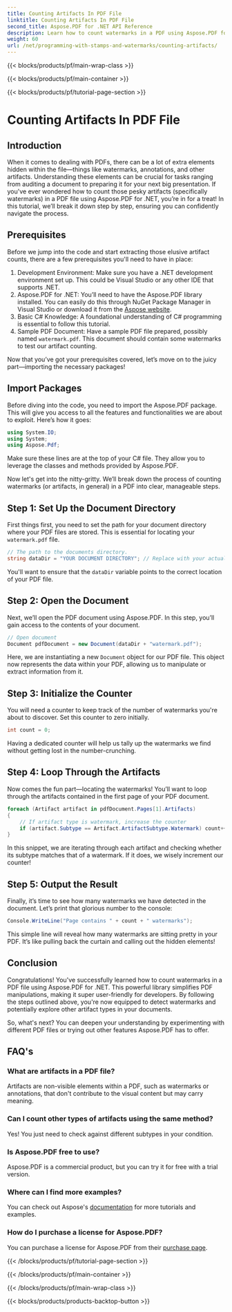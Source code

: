 ```yaml
---
title: Counting Artifacts In PDF File
linktitle: Counting Artifacts In PDF File
second_title: Aspose.PDF for .NET API Reference
description: Learn how to count watermarks in a PDF using Aspose.PDF for .NET. Step-by-step guide for beginners with no prior experience required.
weight: 60
url: /net/programming-with-stamps-and-watermarks/counting-artifacts/
---
```


{{< blocks/products/pf/main-wrap-class >}}

{{< blocks/products/pf/main-container >}}

{{< blocks/products/pf/tutorial-page-section >}}

# Counting Artifacts In PDF File

## Introduction

When it comes to dealing with PDFs, there can be a lot of extra elements hidden within the file—things like watermarks, annotations, and other artifacts. Understanding these elements can be crucial for tasks ranging from auditing a document to preparing it for your next big presentation. If you've ever wondered how to count those pesky artifacts (specifically watermarks) in a PDF file using Aspose.PDF for .NET, you’re in for a treat! In this tutorial, we’ll break it down step by step, ensuring you can confidently navigate the process. 

## Prerequisites

Before we jump into the code and start extracting those elusive artifact counts, there are a few prerequisites you'll need to have in place:

1. Development Environment: Make sure you have a .NET development environment set up. This could be Visual Studio or any other IDE that supports .NET.
2. Aspose.PDF for .NET: You’ll need to have the Aspose.PDF library installed. You can easily do this through NuGet Package Manager in Visual Studio or download it from the [Aspose website](https://releases.aspose.com/pdf/net/).
3. Basic C# Knowledge: A foundational understanding of C# programming is essential to follow this tutorial.
4. Sample PDF Document: Have a sample PDF file prepared, possibly named `watermark.pdf`. This document should contain some watermarks to test our artifact counting.

Now that you’ve got your prerequisites covered, let’s move on to the juicy part—importing the necessary packages!

## Import Packages

Before diving into the code, you need to import the Aspose.PDF package. This will give you access to all the features and functionalities we are about to exploit. Here’s how it goes:

```csharp
using System.IO;
using System;
using Aspose.Pdf;
```

Make sure these lines are at the top of your C# file. They allow you to leverage the classes and methods provided by Aspose.PDF. 

Now let's get into the nitty-gritty. We’ll break down the process of counting watermarks (or artifacts, in general) in a PDF into clear, manageable steps.

## Step 1: Set Up the Document Directory

First things first, you need to set the path for your document directory where your PDF files are stored. This is essential for locating your `watermark.pdf` file.

```csharp
// The path to the documents directory.
string dataDir = "YOUR DOCUMENT DIRECTORY"; // Replace with your actual path
```

You'll want to ensure that the `dataDir` variable points to the correct location of your PDF file. 

## Step 2: Open the Document

Next, we’ll open the PDF document using Aspose.PDF. In this step, you’ll gain access to the contents of your document.

```csharp
// Open document
Document pdfDocument = new Document(dataDir + "watermark.pdf");
```

Here, we are instantiating a new `Document` object for our PDF file. This object now represents the data within your PDF, allowing us to manipulate or extract information from it.

## Step 3: Initialize the Counter

You will need a counter to keep track of the number of watermarks you're about to discover. Set this counter to zero initially.

```csharp
int count = 0;
```

Having a dedicated counter will help us tally up the watermarks we find without getting lost in the number-crunching.

## Step 4: Loop Through the Artifacts

Now comes the fun part—locating the watermarks! You’ll want to loop through the artifacts contained in the first page of your PDF document.

```csharp
foreach (Artifact artifact in pdfDocument.Pages[1].Artifacts)
{
    // If artifact type is watermark, increase the counter
    if (artifact.Subtype == Artifact.ArtifactSubtype.Watermark) count++;
}
```

In this snippet, we are iterating through each artifact and checking whether its subtype matches that of a watermark. If it does, we wisely increment our counter!

## Step 5: Output the Result

Finally, it’s time to see how many watermarks we have detected in the document. Let’s print that glorious number to the console:

```csharp
Console.WriteLine("Page contains " + count + " watermarks");
```

This simple line will reveal how many watermarks are sitting pretty in your PDF. It’s like pulling back the curtain and calling out the hidden elements!

## Conclusion 

Congratulations! You've successfully learned how to count watermarks in a PDF file using Aspose.PDF for .NET. This powerful library simplifies PDF manipulations, making it super user-friendly for developers. By following the steps outlined above, you're now equipped to detect watermarks and potentially explore other artifact types in your documents.

So, what's next? You can deepen your understanding by experimenting with different PDF files or trying out other features Aspose.PDF has to offer. 

## FAQ's

### What are artifacts in a PDF file?  
Artifacts are non-visible elements within a PDF, such as watermarks or annotations, that don't contribute to the visual content but may carry meaning.

### Can I count other types of artifacts using the same method?  
Yes! You just need to check against different subtypes in your condition.

### Is Aspose.PDF free to use?  
Aspose.PDF is a commercial product, but you can try it for free with a trial version. 

### Where can I find more examples?  
You can check out Aspose's [documentation](https://reference.aspose.com/pdf/net/) for more tutorials and examples.

### How do I purchase a license for Aspose.PDF?  
You can purchase a license for Aspose.PDF from their [purchase page](https://purchase.aspose.com/buy).

{{< /blocks/products/pf/tutorial-page-section >}}

{{< /blocks/products/pf/main-container >}}

{{< /blocks/products/pf/main-wrap-class >}}

{{< blocks/products/products-backtop-button >}}
